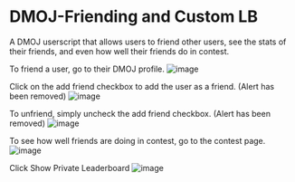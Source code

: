 # DMOJ-Friending and Custom LB

A DMOJ userscript that allows users to friend other users, see the stats of their friends, and even how well their friends do in contest.

To friend a user, go to their DMOJ profile.
![image](https://user-images.githubusercontent.com/72463938/123546588-3c4a4d00-d72b-11eb-98a5-7e48a077d0a4.png)

Click on the add friend checkbox to add the user as a friend. (Alert has been removed)
![image](https://user-images.githubusercontent.com/72463938/123546613-51bf7700-d72b-11eb-85c9-16ed0f6f0a41.png)

To unfriend, simply uncheck the add friend checkbox. (Alert has been removed)
![image](https://user-images.githubusercontent.com/72463938/123546657-87fcf680-d72b-11eb-94ec-d6685d7b0528.png)


To see how well friends are doing in contest, go to the contest page.
![image](https://user-images.githubusercontent.com/72463938/123542763-6d218680-d719-11eb-9a7b-d18c83247a44.png)

Click Show Private Leaderboard
![image](https://user-images.githubusercontent.com/72463938/123542787-9215f980-d719-11eb-9633-dbee7ef17365.png)


